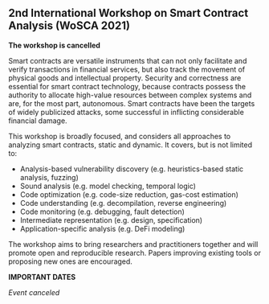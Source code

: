 ## 2nd International Workshop on Smart Contract Analysis (WoSCA 2021)

**The workshop is cancelled**

Smart contracts are versatile instruments that can not only facilitate and verify transactions in financial services, but also track the movement of physical goods and intellectual property. Security and correctness are essential for smart contract technology, because contracts possess the authority to allocate high-value resources between complex systems and are, for the most part, autonomous. Smart contracts have been the targets of widely publicized attacks, some successful in inflicting considerable financial damage.

This workshop is broadly focused, and considers all approaches to analyzing smart contracts, static and dynamic. It covers, but is not limited to:
- Analysis-based vulnerability discovery (e.g. heuristics-based static analysis, fuzzing)
- Sound analysis (e.g. model checking, temporal logic)
- Code optimization (e.g. code-size reduction, gas-cost estimation)
- Code understanding (e.g. decompilation, reverse engineering)
- Code monitoring (e.g. debugging, fault detection)
- Intermediate representation (e.g. design, specification)
- Application-specific analysis (e.g. DeFi modeling)

The workshop aims to bring researchers and practitioners together and will promote open and reproducible research. Papers improving existing tools or proposing new ones are encouraged.



**IMPORTANT DATES**

*Event canceled*

